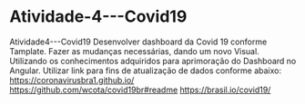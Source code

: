 # Atividade-4---Covid19
Atividade4---Covid19  Desenvolver dashboard da Covid 19 conforme Tamplate.  Fazer as mudanças necessárias, dando um novo Visual.  Utilizando os conhecimentos adquiridos para aprimoração do Dashboard no Angular.  Utilizar link para fins de atualização de dados conforme abaixo: https://coronavirusbra1.github.io/ https://github.com/wcota/covid19br#readme https://brasil.io/covid19/

